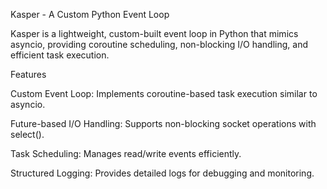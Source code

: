 Kasper - A Custom Python Event Loop

Kasper is a lightweight, custom-built event loop in Python that mimics asyncio, providing coroutine scheduling, non-blocking I/O handling, and efficient task execution.

Features

Custom Event Loop: Implements coroutine-based task execution similar to asyncio.

Future-based I/O Handling: Supports non-blocking socket operations with select().

Task Scheduling: Manages read/write events efficiently.

Structured Logging: Provides detailed logs for debugging and monitoring.
